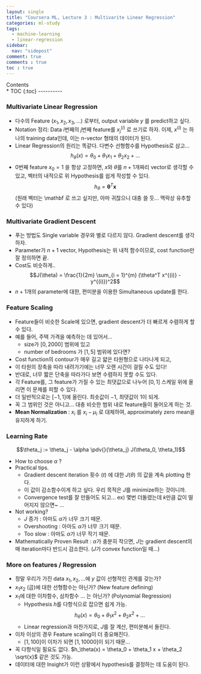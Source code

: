 ```yaml
---
layout: single
title: "Coursera ML, Lecture 3 : Multivarite Linear Regression"
categories: ml-study
tags:
  - machine-learning
  - linear-regression
sidebar:
  nav: "sidepost"
comment: true
comments : true
toc : true
---
```


<div id="toc">
Contents
</div>
* TOC
{:toc}
----------

### Multivariate Linear Regression
- 다수의 Feature $(x_1, x_2, x_3, \dots)$ 로부터, output variable $y$ 를 predict하고 싶다.
- Notation 정리: Data $i$번째의 $j$번째 feature를 $x^{(i)}_j$ 로 쓰기로 하자. 이제, $x^{(i)}$ 는 하나의 training data인데, 이는 n-vector 형태의 데이터가 된다.
- Linear Regression의 원리는 똑같다. 다변수 선형함수를 Hypothesis로 삼고...
  $$h_\theta(x) = \theta_0 + \theta_1 x_1 + \theta_2 x_2 + \dots $$
- 0번째 feature $x_0 = 1$ 을 항상 고정하면, $x$와 $\theta$를 $n+1$개짜리 vector로 생각할 수 있고, 벡터의 내적으로 위 Hypothesis를 쉽게 작성할 수 있다.
  $$h_\theta = \mathbf{\theta}^T \mathbf{x}$$
  (원래 벡터는 \mathbf 로 쓰고 싶지만, 아마 귀찮으니 대충 쓸 듯... 맥락상 유추할 수 있다)

### Multivariate Gradient Descent
- 푸는 방법도 Single variable 경우와 별로 다르지 않다. Gradient descent를 생각하자.
- Parameter가 $n+1$ vector, Hypothesis는 위 내적 함수이므로, cost function만 잘 정의하면 끝.
- Cost도 비슷하게..
  $$J(\theta) = \frac{1}{2m} \sum_{i = 1}^{m} (\theta^T x^{(i)} - y^{(i)})^2$$
- $n+1$개의 parameter에 대한, 편미분을 이용한 Simultaneous update를 한다.

### Feature Scaling
- Feature들이 비슷한 Scale에 있으면, gradient descent가 더 빠르게 수렴하게 할 수 있다.
- 예를 들어, 주택 가격을 예측하는 데 있어서...
  - size가 $[0, 2000]$ 범위에 있고
  - number of bedrooms 가 $[1, 5]$ 범위에 있다면?
- Cost function의 contour가 매우 길고 얇은 타원형으로 나타나게 되고,
- 이 타원의 장축을 따라 내려가기에는 너무 오랜 시간이 걸릴 수도 있다!
- 반대로, 너무 짧은 단축을 따라가다 보면 수렴하지 못할 수도 있다.
- 각 Feature를, 그 feature가 가질 수 있는 최댓값으로 나누어 $[0, 1]$ 스케일 위에 올리면 이 문제를 피할 수 있다.
- 더 일반적으로는 $[-1, 1]$에 올린다. 최솟값이 $-1$, 최댓값이 $1$이 되게.
- 꼭 그 범위인 것은 아니고... 대충 비슷한 범위 내로 feature들이 들어오게 하는 것.
- **Mean Normalization** : $x_i$ 를 $x_i - \mu_i$ 로 대체하여, approximately zero mean을 유지하게 하기.

### Learning Rate 
  $$\theta_j := \theta_j - \alpha \pdv{}{\theta_j} J(\theta_0, \theta_1)$$
- How to choose $\alpha$ ? 
- Practical tips.
  - Gradient descent iteration 횟수 ($t$) 에 대한 $J(\theta)$ 의 값을 계속 plotting 한다.
  - 이 값이 감소함수이게 하고 싶다. 우리 목적은 $J$를 minimize하는 것이니까.
  - Convergence test를 잘 만들어도 되고... ex) 몇번 더돌렸는데 $k$만큼 값이 떨어지지 않으면~ ... 
- Not working?
  - $J$ 증가 : 아마도 $\alpha$가 너무 크기 때문.
  - Overshooting : 아마도 $\alpha$가 너무 크기 때문.
  - Too slow : 아마도 $\alpha$가 너무 작기 때문.
- Mathematically Proven Result : $\alpha$가 충분히 작으면, $J$는 gradient descent의 매 iteration마다 반드시 감소한다. ($J$가 convex function일 때...)

### More on features / Regression
- 정말 우리가 가진 data $x_1, x_2, \dots$에 $y$ 값이 선형적인 관계를 갖는가?
- $x_1x_2$ (곱)에 대한 선형함수는 아닌가? (New feature defining)
- $x_1$에 대한 이차함수, 삼차함수 ... 는 아닌가? (Polynomial Regression)
  - Hypothesis $h$를 다항식으로 잡으면 쉽게 가능.
    $$h_\theta(x) = \theta_0 + \theta_1 x^2 + \theta_2 x^2 + \dots $$
  - Linear regression과 마찬가지로, $J$를 잘 계산, 편미분해서 돌린다.
- 이차 이상의 경우 Feature scaling이 더 중요해진다.
  - $[1, 100]$이 이차가 되면 $[1, 10000]$이 되기 때문...
- 꼭 다항식일 필요도 없다. $h_\theta(x) = \theta_0 + \theta_1 x + \theta_2 \sqrt{x}$ 같은 것도 가능.
- 데이터에 대한 Insight가 이런 상황에서 hypothesis를 결정하는 데 도움이 된다.